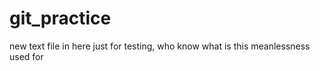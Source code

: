 # git_practice

new text file in here
just for testing,
who know what is this meanlessness used for 
